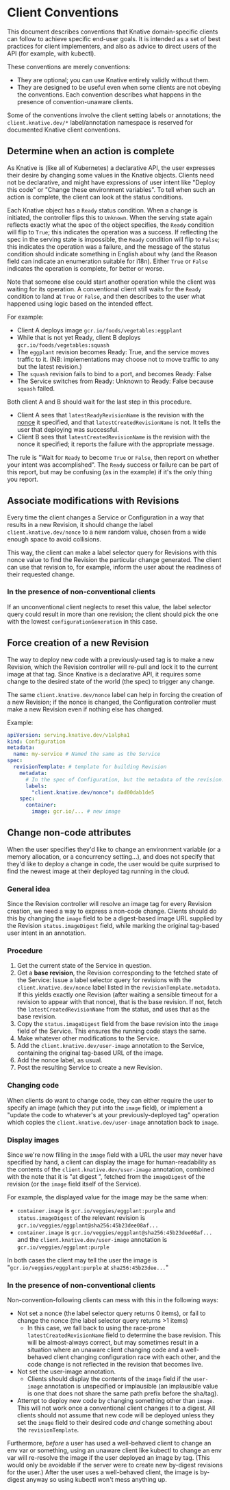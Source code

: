 # Client Conventions

This document describes conventions that Knative domain-specific clients can
follow to achieve specific end-user goals. It is intended as a set of best
practices for client implementers, and also as advice to direct users of the API
(for example, with kubectl).

These conventions are merely conventions:

- They are optional; you can use Knative entirely validly without them.
- They are designed to be useful even when some clients are not obeying the
  conventions. Each convention describes what happens in the presence of
  convention-unaware clients.

Some of the conventions involve the client setting labels or annotations; the
`client.knative.dev/*` label/annotation namespace is reserved for documented
Knative client conventions.

## Determine when an action is complete

As Knative is (like all of Kubernetes) a declarative API, the user expresses
their desire by changing some values in the Knative objects. Clients need not be
declarative, and might have expressions of user intent like "Deploy this code"
or "Change these environment variables". To tell when such an action is
complete, the client can look at the status conditions.

Each Knative object has a `Ready` status condition. When a change is initiated,
the controller flips this to `Unknown`. When the serving state again reflects
exactly what the spec of the object specifies, the `Ready` condition will flip
to `True`; this indicates the operation was a success. If reflecting the spec in
the serving state is impossible, the `Ready` condition will flip to `False`;
this indicates the operation was a failure, and the message of the status
condition should indicate something in English about why (and the Reason field
can indicate an enumeration suitable for i18n). Either `True` or `False`
indicates the operation is complete, for better or worse.

Note that someone else could start another operation while the client was waiting
for its operation. A conventional client still waits for the `Ready` condition
to land at `True` or `False`, and then describes to the user what happened using
logic based on the intended effect.

For example:

- Client A deploys image `gcr.io/foods/vegetables:eggplant`
- While that is not yet Ready, client B deploys `gcr.io/foods/vegetables:squash`
- The `eggplant` revision becomes Ready: True, and the service moves traffic to
  it. (NB: implementations may choose not to move traffic to any but the
  latest revision.)
- The `squash` revision fails to bind to a port, and becomes Ready: False
- The Service switches from Ready: Unknown to Ready: False because `squash` failed.

Both client A and B should wait for the last step in this procedure.

- Client A sees that `latestReadyRevisionName` is the revision with the
  [nonce](#associate-modifications-with-revisions) it specified, and that
  `latestCreatedRevisionName` is not. It tells the user that deploying was
  successful.
- Client B sees that `latestCreatedRevisionName` is the revision with the nonce it
  specified; it reports the failure with the appropriate message.

The rule is "Wait for `Ready` to become `True` or `False`, then report on
whether your intent was accomplished". The `Ready` success or failure can be
part of this report, but may be confusing (as in the example) if it's the only
thing you report.

## Associate modifications with Revisions

Every time the client changes a Service or Configuration in a way that results
in a new Revision, it should change the label `client.knative.dev/nonce` to a
new random value, chosen from a wide enough space to avoid collisions.

This way, the client can make a label selector query for Revisions with this
nonce value to find the Revision the particular change generated. The client can
use that revision to, for example, inform the user about the readiness of their
requested change.

### In the presence of non-conventional clients

If an unconventional client neglects to reset this value, the label selector
query could result in more than one revision; the client should pick the one
with the lowest `configurationGeneration` in this case.

## Force creation of a new Revision

The way to deploy new code with a previously-used tag is to make a new Revision,
which the Revision controller will re-pull and lock it to the current image at
that tag. Since Knative is a declarative API, it requires some change to the
desired state of the world (the spec) to trigger any change.

The same `client.knative.dev/nonce` label can help in forcing the creation
of a new Revision; if the nonce is changed, the Configuration controller must
make a new Revision even if nothing else has changed.

Example:

```yaml
apiVersion: serving.knative.dev/v1alpha1
kind: Configuration
metadata:
  name: my-service # Named the same as the Service
spec:
  revisionTemplate: # template for building Revision
    metadata:
      # In the spec of Configuration, but the metadata of the revision.
      labels:
        "client.knative.dev/nonce": dad00dab1de5
    spec:
      container:
        image: gcr.io/... # new image
```

## Change non-code attributes

When the user specifies they'd like to change an environment variable (or a
memory allocation, or a concurrency setting...), and does not specify that
they'd like to deploy a change in code, the user would be quite surprised to
find the newest image at their deployed tag running in the cloud.

### General idea

Since the Revision controller will resolve an image tag for every Revision
creation, we need a way to express a non-code change. Clients should do this by
changing the `image` field to be a digest-based image URL supplied by the
Revision `status.imageDigest` field, while marking the original tag-based user
intent in an annotation.

### Procedure

1.  Get the current state of the Service in question.
2.  Get a **base revision**, the Revision corresponding to the fetched state of
    the Service: Issue a label selector query for revisions with the
    `client.knative.dev/nonce` label listed in the
    `revisionTemplate.metadata`. If this yields exactly one Revision (after
    waiting a sensible timeout for a revision to appear with that nonce), that
    is the base revision. If not, fetch the `latestCreatedRevisionName` from the
    status, and uses that as the base revision.
3.  Copy the `status.imageDigest` field from the base revision into the `image`
    field of the Service. This ensures the running code stays the same.
4.  Make whatever other modifications to the Service.
5.  Add the `client.knative.dev/user-image` annotation to the Service,
    containing the original tag-based URL of the image.
6.  Add the nonce label, as usual.
7.  Post the resulting Service to create a new Revision.

### Changing code

When clients do want to change code, they can either require the user to specify
an image (which they put into the `image` field), or implement a "update the
code to whatever's at your previously-deployed tag" operation which copies the
`client.knative.dev/user-image` annotation back to `image`.

### Display images

Since we're now filling in the `image` field with a URL the user may never have
specified by hand, a client can display the image for human-readability as the
contents of the `client.knative.dev/user-image` annotation, combined with the
note that it is "at digest <digest>", fetched from the `imageDigest` of the
revision (or the `image` field itself of the Service).

For example, the displayed value for the image may be the same when:

- `container.image` is `gcr.io/veggies/eggplant:purple` and
  `status.imageDigest` of the relevant revision is
  `gcr.io/veggies/eggplant@sha256:45b23dee08af...`
- `container.image` is `gcr.io/veggies/eggplant@sha256:45b23dee08af...` and the
  `client.knative.dev/user-image` annotation is
  `gcr.io/veggies/eggplant:purple`

In both cases the client may tell the user the image is
"`gcr.io/veggies/eggplant:purple` at `sha256:45b23dee...`"

### In the presence of non-conventional clients

Non-convention-following clients can mess with this in the following ways:

- Not set a nonce (the label selector query returns 0 items), or fail to change
  the nonce (the label selector query returns >1 items)
  - In this case, we fall back to using the race-prone
    `latestCreatedRevisionName` field to determine the base revision. This will
    be almost-always correct, but may sometimes result in a situation where an
    unaware client changing code and a well-behaved client changing
    configuration race with each other, and the code change is not reflected in
    the revision that becomes live.
- Not set the user-image annotation.
  - Clients should display the contents of the `image` field if the
    `user-image` annotation is unspecified or implausible (an implausible value
    is one that does not share the same path prefix before the sha/tag).
- Attempt to deploy new code by changing something other than `image`. This
  will not work once a conventional client changes it to a digest. All clients
  should not assume that new code will be deployed unless they set the `image`
  field to their desired code _and_ change something about the
  `revisionTemplate`.

Furthermore, _before_ a user has used a well-behaved client to change an env var
or something, using an unaware client like kubectl to change an env var will
re-resolve the image if the user deployed an image by tag. (This would only be
avoidable if the server were to create new by-digest revisions for the user.)
After the user uses a well-behaved client, the image is by-digest anyway so
using kubectl won't mess anything up.
